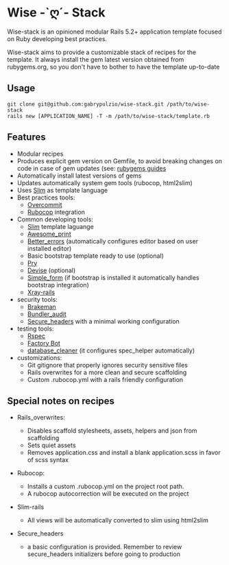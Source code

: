 # Wise -\`ღ´- Stack

Wise-stack is an opinioned modular Rails 5.2+ application template focused on Ruby developing
best practices.

Wise-stack aims to provide a customizable stack of recipes for the template. It always install the gem latest version obtained from rubygems.org, so you don't have to bother to
have the template up-to-date

## Usage

```shell
git clone git@github.com:gabrypulzio/wise-stack.git /path/to/wise-stack
rails new [APPLICATION_NAME] -T -m /path/to/wise-stack/template.rb
```

## Features

* Modular recipes
* Produces explicit gem version on Gemfile, to avoid breaking changes on code in
case of gem updates (see: [rubygems guides](http://guides.rubygems.org/patterns/#pessimistic-version-constraint)
* Automatically install latest versions of gems
* Updates automatically system gem tools (rubocop, html2slim)
* Uses [Slim](http://slim-lang.com/) as template language
* Best practices tools:
  * [Overcommit](https://github.com/brigade/overcommit)
  * [Rubocop](https://github.com/rubocop-hq/rubocop) integration
* Common developing tools:
  * [Slim](http://slim-lang.com/) template laguange
  * [Awesome_print](https://github.com/awesome-print/awesome_print)
  * [Better_errors](https://github.com/charliesome/better_errors) (automatically configures editor based on user installed editor)
  * Basic bootstrap template ready to use (optional)
  * [Pry](https://github.com/pry/pry)
  * [Devise](https://github.com/plataformatec/devise) (optional)
  * [Simple_form](https://github.com/plataformatec/simple_form) (if bootstrap is installed it automatically handles bootstrap integration)
  * [Xray-rails](https://github.com/brentd/xray-rails)
* security tools:
  * [Brakeman](https://github.com/presidentbeef/brakeman)
  * [Bundler_audit](https://github.com/rubysec/bundler-audit)
  * [Secure_headers](https://github.com/anotherhale/secure_headers) with a minimal working configuration
* testing tools:
  * [Rspec](https://github.com/rspec/rspec)
  * [Factory Bot](https://github.com/thoughtbot/factory_bot)
  * [database_cleaner](https://github.com/DatabaseCleaner/database_cleaner) (it configures spec_helper automatically)
* customizations:
  * Git gitignore that properly ignores security sensitive files
  * Rails overwrites for a more clean and secure scaffolding
  * Custom .rubocop.yml with a rails friendly configuration


## Special notes on recipes

* Rails_overwrites:
  * Disables scaffold stylesheets, assets, helpers and json from scaffolding
  * Sets quiet assets
  * Removes application.css and install a blank application.scss in favor of scss syntax

* Rubocop:
  * Installs a custom .rubocop.yml on the project root path.
  * A rubocop autocorrection will be executed on the project

* Slim-rails
  * All views will be automatically converted to slim using html2slim

* Secure_headers
  * a basic configuration is provided. Remember to review secure_headers initializers before going
  to production
